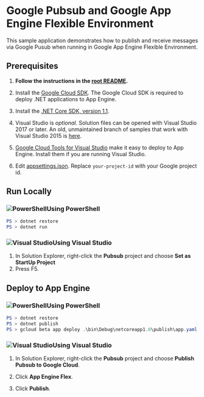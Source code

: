# Google Pubsub and Google App Engine Flexible Environment

This sample application demonstrates how to publish and receive
messages via Google Pusub when running in Google App Engine Flexible Environment.

## Prerequisites

1.  **Follow the instructions in the [root README](../../../README.md).**
  
2.  Install the [Google Cloud SDK](https://cloud.google.com/sdk/).  The Google Cloud SDK
    is required to deploy .NET applications to App Engine.

2.  Install the [.NET Core SDK, version 1.1](https://github.com/dotnet/core/blob/master/release-notes/download-archives/1.1.4-download.md).

2.  Visual Studio is *optional*.  Solution files can be opened with Visual
    Studio 2017 or later.  An old, unmaintained branch of samples that work
    with Visual Studio 2015 is 
    [here](https://github.com/GoogleCloudPlatform/dotnet-docs-samples/tree/vs2015).

3.  [Google Cloud Tools for Visual Studio](
	https://marketplace.visualstudio.com/items?itemName=GoogleCloudTools.GoogleCloudPlatformExtensionforVisualStudio)
    make it easy to deploy to App Engine.  Install them if you are running Visual Studio.

4.  Edit [appsettings.json](appsettings.json).  Replace 
    `your-project-id` with your Google project id.

## Run Locally

### ![PowerShell](../.resources/powershell.png)Using PowerShell
```psm1
PS > dotnet restore
PS > dotnet run
```

### ![Visual Studio](../.resources/visual-studio.png)Using Visual Studio
1.  In Solution Explorer, right-click the **Pubsub** project and choose **Set as StartUp Project**
2.  Press F5.

## Deploy to App Engine

### ![PowerShell](../.resources/powershell.png)Using PowerShell


```psm1
PS > dotnet restore
PS > dotnet publish
PS > gcloud beta app deploy .\bin\Debug\netcoreapp1.0\publish\app.yaml
```

### ![Visual Studio](../.resources/visual-studio.png)Using Visual Studio


1.  In Solution Explorer, right-click the **Pubsub** project and choose 
    **Publish Pubsub to Google Cloud**.

2.  Click **App Engine Flex**.

3.  Click **Publish**.
